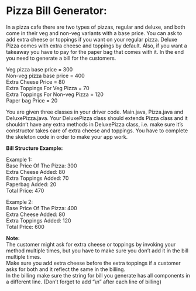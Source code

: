 # Pizza Bill Generator:

In a pizza cafe there are two types of pizzas, regular and deluxe, and both come in their veg and non-veg 
variants with a base price. You can ask to add extra cheese or toppings if you want on your regular pizza.
Deluxe Pizza comes with extra cheese and toppings by default. Also, if you want a takeaway you have to pay
for the paper bag that comes with it. In the end you need to generate a bill for the customers.

Veg pizza base price = 300\
Non-veg pizza base price = 400\
Extra Cheese Price = 80\
Extra Toppings For Veg Pizza = 70\
Extra Toppings For Non-veg Pizza = 120\
Paper bag Price = 20

You are given three classes in your driver code. Main.java, Pizza.java and DeluxePizza.java. 
Your DeluxePizza class should extends Pizza class and it shouldn’t have any extra methods in DeluxePizza class, 
i.e. make sure it’s constructor takes care of extra cheese and toppings. You have to complete
the skeleton code in order to make your app work.

**Bill Structure Example:**

Example 1:\
Base Price Of The Pizza: 300\
Extra Cheese Added: 80\
Extra Toppings Added: 70\
Paperbag Added: 20\
Total Price: 470

Example 2:\
Base Price Of The Pizza: 400\
Extra Cheese Added: 80\
Extra Toppings Added: 120\
Total Price: 600

**Note:**\
The customer might ask for extra cheese or toppings by invoking your method multiple times, but you have to 
make sure you don’t add it in the bill multiple times.\
Make sure you add extra cheese before the extra toppings if a customer asks for both and it reflect the 
same in the billing.\
In the billing make sure the string for bill you generate has all components in a different line.
(Don’t forget to add “\n” after each line of billing)

